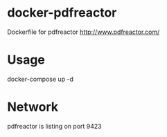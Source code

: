 # docker-pdfreactor

Dockerfile for pdfreactor http://www.pdfreactor.com/

# Usage

docker-compose up -d 

# Network

pdfreactor is listing on port 9423



